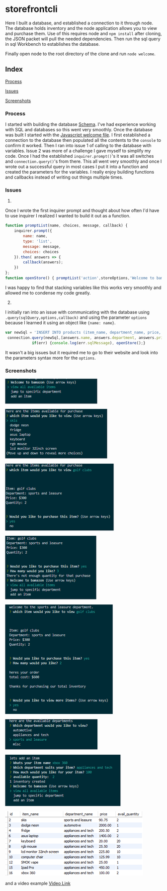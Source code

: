 # storefrontcli
Here I built a database, and established a connection to it through node.
The database holds inventory and the node application allows you to view and purchase them.
Use of this requires node and `npm install` after cloning, the JSON packet will pull the needed dependencies.
Then run the sql query in sql Workbench to establishes the database.

Finally open node to the root directory of the clone and run `node welcome`. 

## Index
[Process](#Process)

[Issues](#Issues)

[Screenshots](#Screenshots)

### Process
I started with building the database [Schema](schema.sql). 
I've had experience working with SQL and databases so this went very smoothly. 
Once the database was built I started with the [Javascript welcome file](welcome.js).
I first established a connection to the database then populated all the contents to the `console` to confirm it worked.
Then I ran into issue 1 of calling to the database with variables. 
Issue 2 was more of a challenge I gave myself to simplify my code. 
Once I had the established `inquirer.prompt()`'s it was all switches and `connection.query()`'s from there.
This all went very smoothly and once I wrote out a successful query in most cases I put it into a function and created the parameters for the variables. 
I really enjoy building functions and callbacks instead of writing out things multiple times.


### Issues
1. 
Once I wrote the first inquirer prompt and thought about how often I'd have to use inquirer I realized I wanted to build it out as a function.
```js
function promptList(name, choices, message, callback) {
    inquirer.prompt({
        name: name,
        type: 'list',
        message: message,
        choices: choices
    }).then( answers => {
        callback(answers);
    })
};
function openStore() { promptList('action',storeOptions,'Welcome to bamazon',returnPrompt); };
```
I was happy to find that stacking variables like this works very smoothly and allowed me to condense my code greatly. 

2. 
I initially ran into an issue with communicating with the database using `.query(sqlQuery,options,callback)` and using the parameter `options` because I learned it using an object like `{name: name}`.
```js
var newSql = 'INSERT INTO products (item_name, department_name, price, avail_quantity) VALUES (?,?,?,?)';
 connection.query(newSql,[answers.name, answers.department, answers.price, answers.quantity], (err,res) =>{
            if(err) {console.log(err.sqlMessage), openStore();}
```
It wasn't a big issues but it required me to go to their website and look into the parameters syntax more for the `options`.  


### Screenshots
![Start](examples/homescreen.PNG)

![Items View](examples/itemsView.PNG)

![Selected Item](examples/selected.PNG)

![Purchase Fail](examples/purchaseFail.PNG)

![Purchase Success](examples/purchaseSuccess.PNG)

![Department View](examples/departments.PNG)

![Add an Item](examples/addItem.PNG)

![Database Table](examples/database.PNG)

and a video example
[Video Link](examples/example.webm)
